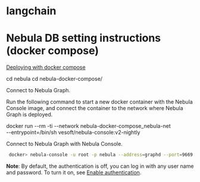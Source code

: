 # langchain





# Nebula DB setting instructions (docker compose) 

[Deploying with docker compose](https://docs.nebula-graph.io/2.0/2.quick-start/2.deploy-nebula-graph-with-docker-compose/#how-to-upgrade-nebula-graph-services)

cd nebula 
cd nebula-docker-compose/

Connect to Nebula Graph.

Run the following command to start a new docker container with the Nebula Console image, and connect the container to the network where Nebula Graph is deployed.

docker run --rm -ti --network nebula-docker-compose_nebula-net \
  --entrypoint=/bin/sh vesoft/nebula-console:v2-nightly

  Connect to Nebula Graph with Nebula Console.

 ```bash
  docker> nebula-console -u root -p nebula --address=graphd --port=9669
  ```

  **Note**: By default, the authentication is off, you can log in with any user name and password. To turn it on, see [Enable authentication](../7.data-security/1.authentication/1.authentication.md).